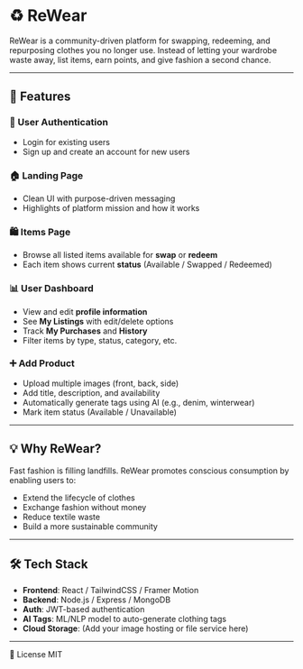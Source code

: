 # ♻️ ReWear

ReWear is a community-driven platform for swapping, redeeming, and repurposing clothes you no longer use. Instead of letting your wardrobe waste away, list items, earn points, and give fashion a second chance.

---

## 🚀 Features

### 👤 User Authentication
- Login for existing users
- Sign up and create an account for new users

### 🏠 Landing Page
- Clean UI with purpose-driven messaging
- Highlights of platform mission and how it works

### 🛍️ Items Page
- Browse all listed items available for **swap** or **redeem**
- Each item shows current **status** (Available / Swapped / Redeemed)

### 📊 User Dashboard
- View and edit **profile information**
- See **My Listings** with edit/delete options
- Track **My Purchases** and **History**
- Filter items by type, status, category, etc.

### ➕ Add Product
- Upload multiple images (front, back, side)
- Add title, description, and availability
- Automatically generate tags using AI (e.g., denim, winterwear)
- Mark item status (Available / Unavailable)

---

## 💡 Why ReWear?

Fast fashion is filling landfills. ReWear promotes conscious consumption by enabling users to:
- Extend the lifecycle of clothes
- Exchange fashion without money
- Reduce textile waste
- Build a more sustainable community

---

## 🛠️ Tech Stack

- **Frontend**: React / TailwindCSS / Framer Motion
- **Backend**: Node.js / Express / MongoDB
- **Auth**: JWT-based authentication
- **AI Tags**: ML/NLP model to auto-generate clothing tags
- **Cloud Storage**: (Add your image hosting or file service here)

---

📄 License
MIT

